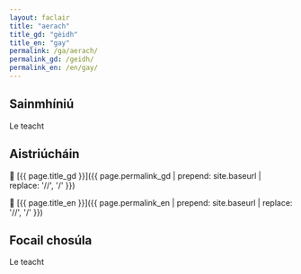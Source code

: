 ```yaml
---
layout: faclair
title: "aerach"
title_gd: "gèidh"
title_en: "gay"
permalink: /ga/aerach/
permalink_gd: /geidh/
permalink_en: /en/gay/
---
```


## Sainmhíniú

Le teacht

## Aistriúcháin

🏴󠁧󠁢󠁳󠁣󠁴󠁿 [{{ page.title_gd }}]({{ page.permalink_gd | prepend: site.baseurl | replace: '//', '/' }})

&#x1f3f4;&#xe0067;&#xe0062;&#xe0065;&#xe006e;&#xe0067;&#xe007f; [{{ page.title_en }}]({{ page.permalink_en | prepend: site.baseurl | replace: '//', '/' }})

## Focail chosúla

Le teacht